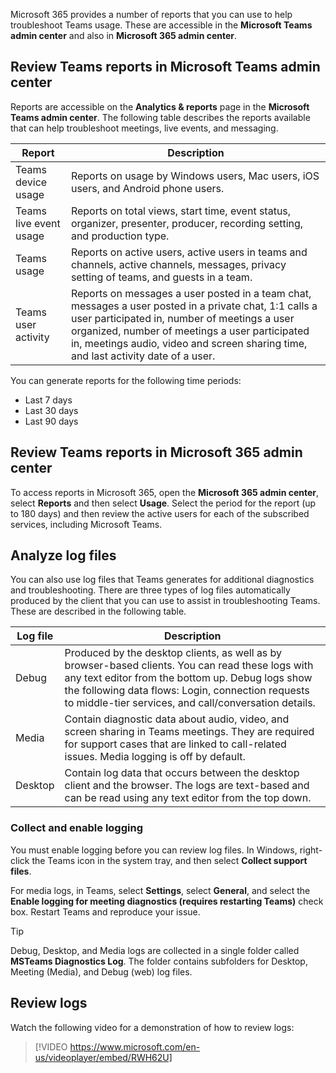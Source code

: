 Microsoft 365 provides a number of reports that you can use to help troubleshoot Teams usage. These are accessible in the **Microsoft Teams admin center** and also in **Microsoft 365 admin center**. 

## Review Teams reports in Microsoft Teams admin center

Reports are accessible on the **Analytics & reports** page in the **Microsoft Teams admin center**. The following table describes the reports available that can help troubleshoot meetings, live events, and messaging.

| Report                  | Description                                                  |
| ----------------------- | ------------------------------------------------------------ |
| Teams device  usage     | Reports on  usage by Windows users, Mac users, iOS users, and Android phone users. |
| Teams live  event usage | Reports on total  views, start time, event status, organizer, presenter, producer, recording setting,  and production type. |
| Teams usage             | Reports on  active users, active users in teams and channels, active channels, messages,  privacy setting of teams, and guests in a team. |
| Teams user  activity    | Reports on  messages a user posted in a team chat, messages a user posted in a private  chat, 1:1 calls a user participated in, number of meetings a user organized,  number of meetings a user participated in, meetings audio, video and screen  sharing time, and last activity date of a user. |

You can generate reports for the following time periods:

- Last 7 days
- Last 30 days
- Last 90 days

## Review Teams reports in Microsoft 365 admin center

To access reports in Microsoft 365, open the **Microsoft 365 admin center**, select **Reports** and then select **Usage**. Select the period for the report (up to 180 days) and then review the active users for each of the subscribed services, including Microsoft Teams. 

## Analyze log files

You can also use log files that Teams generates for additional diagnostics and troubleshooting. There are three types of log files automatically produced by the client that you can use to assist in troubleshooting Teams. These are described in the following table. 

| Log file | Description                                                  |
| -------- | ------------------------------------------------------------ |
| Debug    | Produced by  the desktop clients, as well as by browser-based clients. You can read these  logs with any text editor from the bottom up. Debug logs show the following  data flows: Login, connection requests to middle-tier services, and  call/conversation details. |
| Media    | Contain  diagnostic data about audio, video, and screen sharing in Teams meetings.  They are required for support cases that are linked to call-related issues.  Media logging is off by default. |
| Desktop  | Contain log  data that occurs between the desktop client and the browser. The logs are  text-based and can be read using any text editor from the top down. |

### Collect and enable logging

You must enable logging before you can review log files. In Windows, right-click the Teams icon in the system tray, and then select **Collect support files**. 

For media logs, in Teams, select **Settings**, select **General**, and select the **Enable logging for meeting diagnostics (requires restarting Teams)** check box. Restart Teams and reproduce your issue.

> [!TIP]
> Debug, Desktop, and Media logs are collected in a single folder called **MSTeams Diagnostics Log**. The folder contains subfolders for Desktop, Meeting (Media), and Debug (web) log files.

## Review logs

Watch the following video for a demonstration of how to review logs:

> [!VIDEO https://www.microsoft.com/en-us/videoplayer/embed/RWH62U]